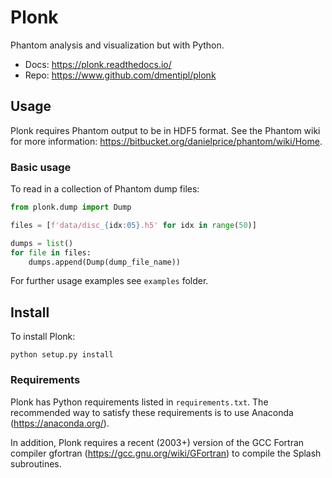 Plonk
=====

Phantom analysis and visualization but with Python.

+ Docs: https://plonk.readthedocs.io/
+ Repo: https://www.github.com/dmentipl/plonk

Usage
-----

Plonk requires Phantom output to be in HDF5 format. See the Phantom wiki for more information: https://bitbucket.org/danielprice/phantom/wiki/Home.

### Basic usage

To read in a collection of Phantom dump files:

```python
from plonk.dump import Dump

files = [f'data/disc_{idx:05}.h5' for idx in range(50)]

dumps = list()
for file in files:
    dumps.append(Dump(dump_file_name))
```

For further usage examples see `examples` folder.

Install
-------

To install Plonk:

```
python setup.py install
```

### Requirements

Plonk has Python requirements listed in `requirements.txt`. The recommended way to satisfy these requirements is to use Anaconda (https://anaconda.org/).

In addition, Plonk requires a recent (2003+) version of the GCC Fortran compiler gfortran (https://gcc.gnu.org/wiki/GFortran) to compile the Splash subroutines.
